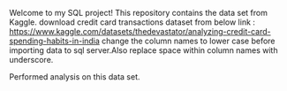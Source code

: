 Welcome to my SQL project! This repository contains the data set from Kaggle.
download credit card transactions dataset from below link :
https://www.kaggle.com/datasets/thedevastator/analyzing-credit-card-spending-habits-in-india
change the column names to lower case before importing data to sql server.Also replace space within column names with underscore.

Performed analysis on this data set.
